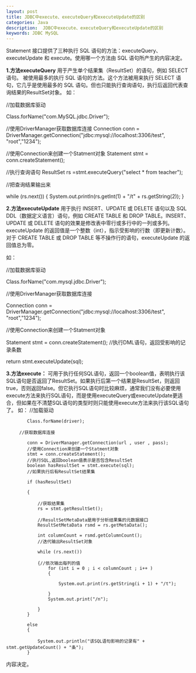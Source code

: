 ```yaml
---
layout: post
title: JDBC中execute、executeQuery和executeUpdate的区别
categories: Java
description:  JDBC中execute、executeQuery和executeUpdate的区别
keywords: JDBC MySQL
---
```


Statement 接口提供了三种执行 SQL 语句的方法：executeQuery、executeUpdate 和 execute。使用哪一个方法由 SQL 语句所产生的内容决定。

**1.方法executeQuery** 
 用于产生单个结果集（ResultSet）的语句，例如 SELECT 语句。 被使用最多的执行 SQL 语句的方法。这个方法被用来执行 SELECT 语句，它几乎是使用最多的 SQL 语句。但也只能执行查询语句，执行后返回代表查询结果的ResultSet对象。
如：

//加载数据库驱动

Class.forName("com.MySQL.jdbc.Driver");

//使用DriverManager获取数据库连接
Connection conn = DriverManager.getConnection("jdbc:mysql://localhost:3306/test",
                "root","1234");

//使用Connection来创建一个Statment对象
Statement  stmt = conn.createStatement();

//执行查询语句
ResultSet rs =stmt.executeQuery("select * from teacher");

//把查询结果输出来

while (rs.next())
{
    System.out.println(rs.getInt(1) + "/t" +    rs.getString(2)); 
}

**2.方法executeUpdate**
用于执行 INSERT、UPDATE 或 DELETE 语句以及 SQL DDL（数据定义语言）语句，例如 CREATE TABLE 和 DROP TABLE。INSERT、UPDATE 或 DELETE 语句的效果是修改表中零行或多行中的一列或多列。executeUpdate 的返回值是一个整数（int），指示受影响的行数（即更新计数）。对于 CREATE TABLE 或 DROP TABLE 等不操作行的语句，executeUpdate 的返回值总为零。

如：

//加载数据库驱动

Class.forName("com.mysql.jdbc.Driver");

//使用DriverManager获取数据库连接

Connection conn = DriverManager.getConnection("jdbc:mysql://localhost:3306/test",
                "root","1234");

//使用Connection来创建一个Statment对象

Statement  stmt = conn.createStatement(); 
//执行DML语句，返回受影响的记录条数

return stmt.executeUpdate(sql);

**3.方法execute：** 
    可用于执行任何SQL语句，返回一个boolean值，表明执行该SQL语句是否返回了ResultSet。如果执行后第一个结果是ResultSet，则返回true，否则返回false。但它执行SQL语句时比较麻烦，通常我们没有必要使用execute方法来执行SQL语句，而是使用executeQuery或executeUpdate更适合，但如果在不清楚SQL语句的类型时则只能使用execute方法来执行该SQL语句了。
如：  //加载驱动

            Class.forName(driver);

         //获取数据库连接

            conn = DriverManager.getConnection(url , user , pass); 
            //使用Connection来创建一个Statment对象 
            stmt = conn.createStatement();
            //执行SQL,返回boolean值表示是否包含ResultSet 
            boolean hasResultSet = stmt.execute(sql); 
            //如果执行后有ResultSet结果集

            if (hasResultSet)

            {

                //获取结果集 
                rs = stmt.getResultSet();

                //ResultSetMetaData是用于分析结果集的元数据接口 
                ResultSetMetaData rsmd = rs.getMetaData();

                int columnCount = rsmd.getColumnCount();
                //迭代输出ResultSet对象

                while (rs.next())

                {//依次输出每列的值
                    for (int i = 0 ; i < columnCount ; i++ ) 
                    {

                        System.out.print(rs.getString(i + 1) + "/t");

                    }
                    System.out.print("/n");

                } 
            }

            else 
            {

                System.out.println("该SQL语句影响的记录有" + stmt.getUpdateCount() + "条");
            } 
内容决定。

